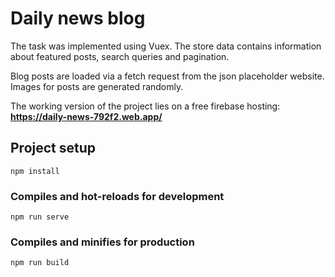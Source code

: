 <h1>Daily news blog</h1>
<p>The task was implemented using Vuex. The store data contains information about featured posts, search queries and pagination.</p>

<p>Blog posts are loaded via a fetch request from the json placeholder website. Images for posts are generated randomly.</p>

<p>The working version of the project lies on a free firebase hosting: <strong><a target="_blank" href="https://daily-news-792f2.web.app/">https://daily-news-792f2.web.app/</a></strong></p>

## Project setup
```
npm install
```

### Compiles and hot-reloads for development
```
npm run serve
```

### Compiles and minifies for production
```
npm run build
```

